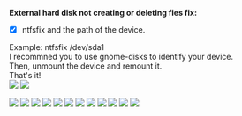 
**External hard disk not creating or deleting fies fix:** 
- [x] ntfsfix and the path of the device. 

Example: ntfsfix /dev/sda1 <br />
I recommned you to use gnome-disks to identify your device. <br />
Then, unmount the device and remount it. <br />
That's it! <br />
![](https://i.imgur.com/gezEkeI.png)
![](https://i.imgur.com/qiFmcY4.png)

![](https://i.imgur.com/JbuStNB.png)
![](https://i.imgur.com/Fcmdw5P.png)
![](https://i.imgur.com/KaF9mIg.png)
![](https://i.imgur.com/k1cw6xq.png)
![](https://i.imgur.com/gElFAuo.png)
![](https://i.imgur.com/QDNSXql.png)
![](https://i.imgur.com/tqm6RNL.png)
![](https://i.imgur.com/wAa7ULz.png)
![](https://i.imgur.com/RPk6N9Z.png)
![](https://i.imgur.com/RAz9gJa.png)
![](https://i.imgur.com/c9ip84U.png)
![](https://i.imgur.com/6nIFvB0.png)

